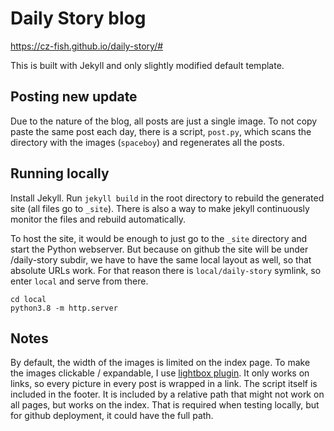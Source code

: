 # Daily Story blog

https://cz-fish.github.io/daily-story/#

This is built with Jekyll and only slightly modified default template.

## Posting new update
Due to the nature of the blog, all posts are just a single image. To not copy paste the same post each day, there is a script, `post.py`, which scans the directory with the images (`spaceboy`) and regenerates all the posts.

## Running locally
Install Jekyll. Run `jekyll build` in the root directory to rebuild the generated site (all files go to `_site`). There is also a way to make jekyll continuously monitor the files and rebuild automatically.

To host the site, it would be enough to just go to the `_site` directory and start the Python webserver. But because on github the site will be under /daily-story subdir, we have to have the same local layout as well, so that absolute URLs work. For that reason there is `local/daily-story` symlink, so enter `local` and serve from there.

```
cd local
python3.8 -m http.server
```

## Notes
By default, the width of the images is limited on the index page. To make the images clickable / expandable, I use [lightbox plugin](https://jekyllcodex.org/without-plugin/lightbox). It only works on links, so every picture in every post is wrapped in a link. The script itself is included in the footer. It is included by a relative path that might not work on all pages, but works on the index. That is required when testing locally, but for github deployment, it could have the full path.
